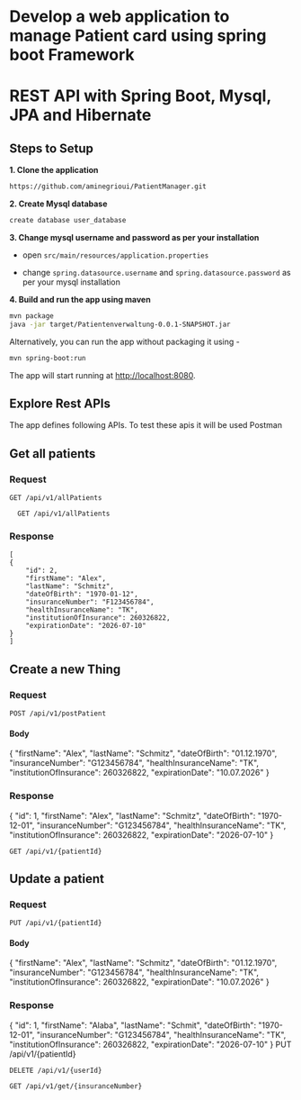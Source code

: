 # Develop a web application to manage Patient card using spring boot Framework


#  REST API with Spring Boot, Mysql, JPA and Hibernate 

## Steps to Setup

**1. Clone the application**

```bash
https://github.com/aminegrioui/PatientManager.git
```

**2. Create Mysql database**
```bash
create database user_database
```

**3. Change mysql username and password as per your installation**

+ open `src/main/resources/application.properties`

+ change `spring.datasource.username` and `spring.datasource.password` as per your mysql installation

**4. Build and run the app using maven**

```bash
mvn package
java -jar target/Patientenverwaltung-0.0.1-SNAPSHOT.jar

```

Alternatively, you can run the app without packaging it using -

```bash
mvn spring-boot:run
```

The app will start running at <http://localhost:8080>.

## Explore Rest APIs

The app defines following  APIs.
To test these apis it will be used Postman

## Get all patients

### Request

`GET /api/v1/allPatients`

      GET /api/v1/allPatients
      
  ### Response
    [
    {
        "id": 2,
        "firstName": "Alex",
        "lastName": "Schmitz",
        "dateOfBirth": "1970-01-12",
        "insuranceNumber": "F123456784",
        "healthInsuranceName": "TK",
        "institutionOfInsurance": 260326822,
        "expirationDate": "2026-07-10"
    }
    ]
## Create a new Thing

### Request

`POST /api/v1/postPatient`
#### Body 
{
    "firstName": "Alex",
    "lastName": "Schmitz",
    "dateOfBirth": "01.12.1970",
    "insuranceNumber": "G123456784",
    "healthInsuranceName": "TK",
    "institutionOfInsurance": 260326822,
    "expirationDate": "10.07.2026"
}

### Response

{
    "id": 1,
    "firstName": "Alex",
    "lastName": "Schmitz",
    "dateOfBirth": "1970-12-01",
    "insuranceNumber": "G123456784",
    "healthInsuranceName": "TK",
    "institutionOfInsurance": 260326822,
    "expirationDate": "2026-07-10"
}

    
    GET /api/v1/{patientId}
## Update a patient

### Request

`PUT /api/v1/{patientId}`
#### Body 
{
    "firstName": "Alex",
    "lastName": "Schmitz",
    "dateOfBirth": "01.12.1970",
    "insuranceNumber": "G123456784",
    "healthInsuranceName": "TK",
    "institutionOfInsurance": 260326822,
    "expirationDate": "10.07.2026"
}

### Response

{
    "id": 1,
    "firstName": "Alaba",
    "lastName": "Schmit",
    "dateOfBirth": "1970-12-01",
    "insuranceNumber": "G123456784",
    "healthInsuranceName": "TK",
    "institutionOfInsurance": 260326822,
    "expirationDate": "2026-07-10"
}
    PUT /api/v1/{patientId}
    
    DELETE /api/v1/{userId}
    
    GET /api/v1/get/{insuranceNumber}
